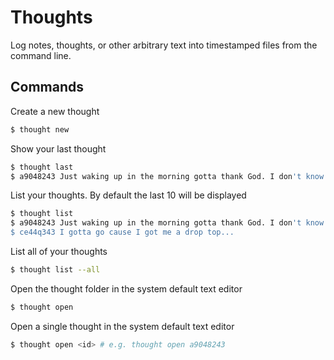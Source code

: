 # Thoughts
Log notes, thoughts, or other arbitrary text into timestamped files from the command line.

## Commands

Create a new thought
```bash
$ thought new
```

Show your last thought
```bash
$ thought last
$ a9048243 Just waking up in the morning gotta thank God. I don't know but today seems kinda odd...
```

List your thoughts. By default the last 10 will be displayed
```bash
$ thought list 
$ a9048243 Just waking up in the morning gotta thank God. I don't know but today seems kinda odd...
$ ce44q343 I gotta go cause I got me a drop top...
```

List all of your thoughts
```bash
$ thought list --all
```

Open the thought folder in the system default text editor
```bash
$ thought open
```

Open a single thought in the system default text editor
```bash
$ thought open <id> # e.g. thought open a9048243
```